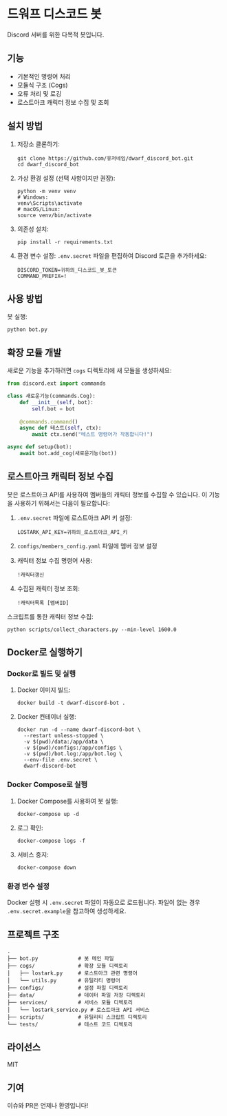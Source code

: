 # 드워프 디스코드 봇

Discord 서버를 위한 다목적 봇입니다.

## 기능

- 기본적인 명령어 처리
- 모듈식 구조 (Cogs)
- 오류 처리 및 로깅
- 로스트아크 캐릭터 정보 수집 및 조회

## 설치 방법

1. 저장소 클론하기:
   ```
   git clone https://github.com/유저네임/dwarf_discord_bot.git
   cd dwarf_discord_bot
   ```

2. 가상 환경 설정 (선택 사항이지만 권장):
   ```
   python -m venv venv
   # Windows:
   venv\Scripts\activate
   # macOS/Linux:
   source venv/bin/activate
   ```

3. 의존성 설치:
   ```
   pip install -r requirements.txt
   ```

4. 환경 변수 설정:
   `.env.secret` 파일을 편집하여 Discord 토큰을 추가하세요:
   ```
   DISCORD_TOKEN=귀하의_디스코드_봇_토큰
   COMMAND_PREFIX=!
   ```

## 사용 방법

봇 실행:
```
python bot.py
```

## 확장 모듈 개발

새로운 기능을 추가하려면 `cogs` 디렉토리에 새 모듈을 생성하세요:

```python
from discord.ext import commands

class 새로운기능(commands.Cog):
    def __init__(self, bot):
        self.bot = bot
        
    @commands.command()
    async def 테스트(self, ctx):
        await ctx.send("테스트 명령어가 작동합니다!")

async def setup(bot):
    await bot.add_cog(새로운기능(bot))
```

## 로스트아크 캐릭터 정보 수집

봇은 로스트아크 API를 사용하여 멤버들의 캐릭터 정보를 수집할 수 있습니다. 이 기능을 사용하기 위해서는 다음이 필요합니다:

1. `.env.secret` 파일에 로스트아크 API 키 설정:
   ```
   LOSTARK_API_KEY=귀하의_로스트아크_API_키
   ```

2. `configs/members_config.yaml` 파일에 멤버 정보 설정

3. 캐릭터 정보 수집 명령어 사용:
   ```
   !캐릭터갱신
   ```

4. 수집된 캐릭터 정보 조회:
   ```
   !캐릭터목록 [멤버ID]
   ```

스크립트를 통한 캐릭터 정보 수집:
```
python scripts/collect_characters.py --min-level 1600.0
```

## Docker로 실행하기

### Docker로 빌드 및 실행

1. Docker 이미지 빌드:
   ```
   docker build -t dwarf-discord-bot .
   ```

2. Docker 컨테이너 실행:
   ```
   docker run -d --name dwarf-discord-bot \
     --restart unless-stopped \
     -v $(pwd)/data:/app/data \
     -v $(pwd)/configs:/app/configs \
     -v $(pwd)/bot.log:/app/bot.log \
     --env-file .env.secret \
     dwarf-discord-bot
   ```

### Docker Compose로 실행

1. Docker Compose를 사용하여 봇 실행:
   ```
   docker-compose up -d
   ```

2. 로그 확인:
   ```
   docker-compose logs -f
   ```

3. 서비스 중지:
   ```
   docker-compose down
   ```

### 환경 변수 설정

Docker 실행 시 `.env.secret` 파일이 자동으로 로드됩니다. 파일이 없는 경우 `.env.secret.example`을 참고하여 생성하세요.

## 프로젝트 구조

```
.
├── bot.py             # 봇 메인 파일
├── cogs/              # 확장 모듈 디렉토리
│   ├── lostark.py     # 로스트아크 관련 명령어
│   └── utils.py       # 유틸리티 명령어
├── configs/           # 설정 파일 디렉토리
├── data/              # 데이터 파일 저장 디렉토리
├── services/          # 서비스 모듈 디렉토리
│   └── lostark_service.py # 로스트아크 API 서비스
├── scripts/           # 유틸리티 스크립트 디렉토리
└── tests/             # 테스트 코드 디렉토리
```

## 라이선스

MIT

## 기여

이슈와 PR은 언제나 환영입니다! 